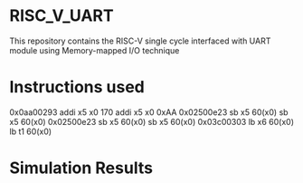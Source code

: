 # RISC_V_UART

This repository contains the RISC-V single cycle interfaced with UART module using Memory-mapped I/O technique

# Instructions used

0x0aa00293	addi x5 x0 170	addi x5 x0 0xAA
0x02500e23	sb x5 60(x0)	sb x5 60(x0)
0x02500e23	sb x5 60(x0)	sb x5 60(x0)
0x03c00303	lb x6 60(x0)	lb t1 60(x0)

# Simulation Results

